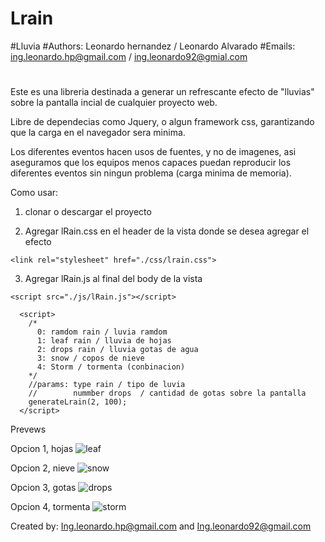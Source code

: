 # Lrain
#Lluvia
#Authors: Leonardo hernandez / Leonardo Alvarado
#Emails:  ing.leonardo.hp@gmail.com / ing.leonardo92@gmial.com
#

Este es una libreria destinada a generar un refrescante efecto de "lluvias" sobre la pantalla incial de cualquier proyecto web.

Libre de dependecias como Jquery, o algun framework css, garantizando que la carga en el navegador sera minima.

Los diferentes eventos hacen usos de fuentes, y no de imagenes, asi aseguramos que los equipos menos capaces puedan reproducir los diferentes eventos sin ningun problema (carga minima de memoria).

Como usar:
  1. clonar o descargar el proyecto
  
  2. Agregar lRain.css en el header de la vista donde se desea agregar el efecto
  
    <link rel="stylesheet" href="./css/lrain.css">
  
  3. Agregar lRain.js al final del body de la vista
      
    <script src="./js/lRain.js"></script>
      
      <script>
        /*
          0: ramdom rain / luvia ramdom
          1: leaf rain / lluvia de hojas
          2: drops rain / lluvia gotas de agua
          3: snow / copos de nieve
          4: Storm / tormenta (conbinacion)
        */
        //params: type rain / tipo de luvia
        //        nummber drops  / cantidad de gotas sobre la pantalla  
        generateLrain(2, 100);
      </script>

Prevews

Opcion 1, hojas
![leaf](https://user-images.githubusercontent.com/8810299/49225457-870c5880-f3ba-11e8-9436-e5fab1db094f.png)

Opcion 2, nieve
![snow](https://user-images.githubusercontent.com/8810299/49225477-92f81a80-f3ba-11e8-9ac8-9d18654e38fd.png)

Opcion 3, gotas
![drops](https://user-images.githubusercontent.com/8810299/49225486-98556500-f3ba-11e8-8da2-57a9e4ed5f38.png)

Opcion 4, tormenta
![storm](https://user-images.githubusercontent.com/8810299/49225498-9db2af80-f3ba-11e8-9dc8-0a60756cc1c7.png)


Created by: Ing.leonardo.hp@gmail.com and Ing.leonardo92@gmail.com
